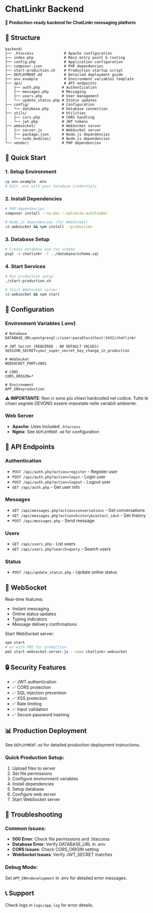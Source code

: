 # ChatLinkr Backend

🚀 **Production-ready backend for ChatLinkr messaging platform**

## 📁 Structure

```
backend/
├── .htaccess              # Apache configuration
├── index.php              # Main entry point & routing
├── config.php             # Application configuration
├── composer.json          # PHP dependencies
├── start-production.sh    # Production startup script
├── DEPLOYMENT.md          # Detailed deployment guide
├── env.example            # Environment variables template
├── api/                   # API endpoints
│   ├── auth.php          # Authentication
│   ├── messages.php      # Messaging
│   ├── users.php         # User management
│   └── update_status.php # Status updates
├── config/               # Configuration
│   └── database.php      # Database connection
├── utils/                # Utilities
│   ├── cors.php          # CORS handling
│   └── jwt.php           # JWT tokens
├── websocket/            # WebSocket server
│   ├── server.js         # WebSocket server
│   ├── package.json      # Node.js dependencies
│   └── node_modules/     # Node.js dependencies
└── vendor/               # PHP dependencies
```

## 🚀 Quick Start

### 1. Setup Environment
```bash
cp env.example .env
# Edit .env with your database credentials
```

### 2. Install Dependencies
```bash
# PHP dependencies
composer install --no-dev --optimize-autoloader

# Node.js dependencies (for WebSocket)
cd websocket && npm install --production
```

### 3. Database Setup
```bash
# Create database and run schema
psql -d chatlinkr -f ../database/schema.sql
```

### 4. Start Services
```bash
# Run production setup
./start-production.sh

# Start WebSocket server
cd websocket && npm start
```

## 🔧 Configuration

### Environment Variables (.env)
```env
# Database
DATABASE_URL=postgresql://user:pass@localhost:5432/chatlinkr

# JWT Secret (REQUIRED - NO DEFAULT VALUES)
SESSION_SECRET=your_super_secret_key_change_in_production

# WebSocket
WEBSOCKET_PORT=3001

# CORS
CORS_ORIGIN=*

# Environment
APP_ENV=production
```

⚠️ **IMPORTANTE**: Non ci sono più chiavi hardcoded nel codice. Tutte le chiavi segrete DEVONO essere impostate nelle variabili ambiente.

### Web Server
- **Apache**: Uses included `.htaccess`
- **Nginx**: See `DEPLOYMENT.md` for configuration

## 📡 API Endpoints

### Authentication
- `POST /api/auth.php?action=register` - Register user
- `POST /api/auth.php?action=login` - Login user
- `POST /api/auth.php?action=logout` - Logout user
- `GET /api/auth.php` - Get user info

### Messages
- `GET /api/messages.php?action=conversations` - Get conversations
- `GET /api/messages.php?action=history&contact_id=X` - Get history
- `POST /api/messages.php` - Send message

### Users
- `GET /api/users.php` - List users
- `GET /api/users.php?search=query` - Search users

### Status
- `POST /api/update_status.php` - Update online status

## 🔌 WebSocket

Real-time features:
- Instant messaging
- Online status updates
- Typing indicators
- Message delivery confirmations

Start WebSocket server:
```bash
npm start
# or with PM2 for production
pm2 start websocket-server.js --name chatlinkr-websocket
```

## 🔒 Security Features

- ✅ JWT authentication
- ✅ CORS protection
- ✅ SQL injection prevention
- ✅ XSS protection
- ✅ Rate limiting
- ✅ Input validation
- ✅ Secure password hashing

## 📊 Production Deployment

See `DEPLOYMENT.md` for detailed production deployment instructions.

### Quick Production Setup:
1. Upload files to server
2. Set file permissions
3. Configure environment variables
4. Install dependencies
5. Setup database
6. Configure web server
7. Start WebSocket server

## 🐛 Troubleshooting

### Common Issues:
- **500 Error**: Check file permissions and .htaccess
- **Database Error**: Verify DATABASE_URL in .env
- **CORS Issues**: Check CORS_ORIGIN setting
- **WebSocket Issues**: Verify JWT_SECRET matches

### Debug Mode:
Set `APP_ENV=development` in .env for detailed error messages.

## 📞 Support

Check logs in `logs/app.log` for error details.
